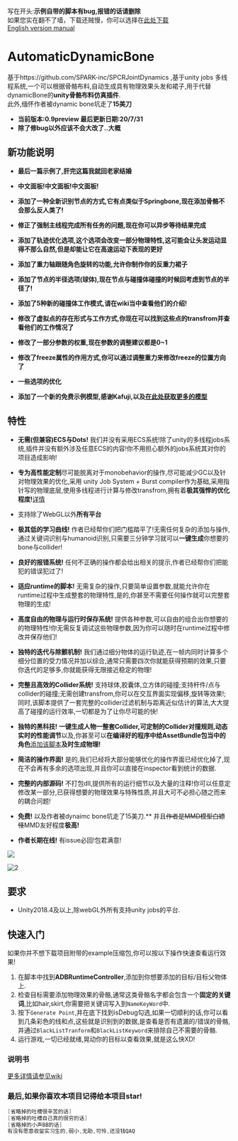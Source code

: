 写在开头:**示例自带的脚本有bug,报错的话请删除**  
如果您实在翻不了墙，下载还贼慢，你可以选择在[此处下载](https://gitee.com/OneYoungMean/Automatic-DynamicBone)  
[English version manual](https://github.com/OneYoungMean/Automatic-DynamicBone/wiki/English-version-manual)  

# AutomaticDynamicBone

基于https://github.com/SPARK-inc/SPCRJointDynamics ,基于unity jobs 多线程系统,一个可以根据骨骼布料,自动生成具有物理效果头发和裙子,用于代替dynamicBone的**unity骨骼布料仿真插件**.  
此外,缅怀作者被dynamic bone坑走了**15美刀**  

- **当前版本:0.9preview 最后更新日期:20/7/31**  
- **除了修bug以外应该不会大改了..大概**   

## 新功能说明
- **最后一篇示例了,肝完这篇我就回老家结婚**   

- **中文面板!中文面板!中文面板!**  
- **添加了一种全新识别节点的方式,它有点类似于Springbone,现在添加骨骼不会那么反人类了!**
- **修正了强制主线程完成所有任务的问题,现在你可以异步等待结果完成**
- **添加了轨迹优化选项,这个选项会改变一部分物理特性,这可能会让头发运动显得不那么自然,但是却能让它在高速运动下表现的更好**   
- **添加了重力轴跟随角色旋转的功能,允许你制作你的反重力裙子**
- **添加了节点的半径选项(球体),现在节点与碰撞体碰撞的时候回考虑到节点的半径了!**
- **添加了5种新的碰撞体工作模式,请在wiki当中查看他们的介绍!**
- **修改了虚拟点的存在形式与工作方式,你现在可以找到这些点的transfrom并查看他们的工作情况了**  
- **修改了一部分参数的权重,现在参数的调整建议都是0~1**  
- **修改了freeze属性的作用方式,你可以通过调整重力来修改freeze的位置方向了**  

- **一些选项的优化**  


- **添加了一个新的免费示例模型,感谢Kafuji,以及[在此处获取更多的模型](https://fantia.jp/fanclubs/3967)**  

## 特性

- **无需(但兼容)ECS与Dots!** 我们并没有采用ECS系统!除了unity的多线程jobs系统,插件并没有额外涉及任意ECS的内容!你不用担心额外的jobs系统其对你的项目造成影响!

- **专为高性能定制**尽可能脱离对于monobehavior的操作,尽可能减少GC以及针对物理效果的优化,采用 unity Job System + Burst compiler作为基础,采用指针写的物理底层,使用多线程进行计算与修改transfrom,拥有着**极其强悍的优化程度!**[详情](https://github.com/OneYoungMean/AutomaticDynamicBone/wiki/Q&A#q%E6%80%A7%E8%83%BD%E6%96%B9%E9%9D%A2%E5%85%B7%E4%BD%93%E6%80%8E%E4%B9%88%E6%A0%B7)  

- 支持除了WebGL以外**所有平台**  

- **极其低的学习曲线!** 作者已经帮你们把门槛踏平了!无需任何复杂的添加与操作,通过关键词识别与humanoid识别,只需要三分钟学习就可以**一键生成**你想要的bone与collider!

- **良好的报错系统!** 任何不正确的操作都会给出相关的提示,作者已经帮你们把能犯的错误犯过了!  

- **适应runtime的脚本!** 无需复杂的操作,只要简单设置参数,就能允许你在runtime过程中生成整套的物理特性,是的,你甚至不需要任何操作就可以完整套物理的生成!  

- **高度自由的物理与运行时保存系统!** 提供各种参数,可以自由的组合出你想要的的物理特性!你无需反复调试这些物理参数,因为你可以随时在runtime过程中修改并保存他们!  

- **独特的迭代与除颤机制!** 我们通过细分物体的运行轨迹,在一帧内同时计算多个细分位置的受力情况并加以综合,通常只需要四次你就能获得预期的效果,只要你迭代的足够多,你就能获得无限接近稳定的物理!  

- **完整且高效的Collider系统!** 支持球体,胶囊体,立方体的碰撞;支持杆件/点与collider的碰撞;无需创建transfrom,你可以在交互界面实现偏移,旋转等效果!;同时,该脚本提供了一套完整的collider过滤机制与距离近似估计的算法,大大提高了碰撞的运行效率,一切都是为了让你尽可能的快!  

- **独特的黑科技!** **一键生成人物一整套Collider,可定制的Collider对撞规则,动态实时的性能调节**以及,你甚至可以**在编译好的程序中给AssetBundle包当中的角色**[添加该脚本](https://github.com/OneYoungMean/AutomaticDynamicBone/wiki/ADBRuntimeController%E4%BB%8B%E7%BB%8D#%E5%A6%82%E4%BD%95%E5%9C%A8runtime%E7%9A%84%E6%97%B6%E5%80%99%E6%B7%BB%E5%8A%A0%E8%AF%A5%E8%84%9A%E6%9C%AC)**及时生成物理!**

- **简洁的操作界面!** 是的,我们已经将大部分能够优化的操作界面已经优化掉了,现在不会再有多余的选项出现,并且你可以直接在inspector看到统计的数据.  

- **完整的内部源码!** 不打包dll,提供所有的运行细节以及大量的注释!你可以任意定修改某一部分,已获得想要的物理效果与特殊性质,并且大可不必担心随之而来的耦合问题!  

- **免费!** 以及作者被dynaimc bone坑走了15美刀.** 并且<s>作者是MMD模型白嫖怪</s>MMD友好程度**极高!**

- **作者长期在线!** 有issue必回!包君满意!

![](https://s1.ax1x.com/2020/08/01/aGPeW6.gif)  
 
![2](https://s2.ax1x.com/2020/02/29/3yRc8g.gif)

## 要求

- Unity2018.4及以上,除webGL外所有支持unity jobs的平台.  

## 快速入门

如果你并不想下载项目附带的example压缩包,你可以按以下操作快速查看运行效果!  

1. 在脚本中找到**ADBRuntimeController**,添加到你想要添加的目标/目标父物体上.  
2. 检查目标需要添加物理效果的骨骼,通常这类骨骼名字都会包含一个**固定的关键词**,比如hair,skirt,你需要把关键词写入到`NameKeyWord`中.  
3. 按下`Generate Point`,并在底下找到isDebug勾选,如果一切顺利的话,你可以看到几条彩色的线和点,这些就是识别到的数据,是查看是否有遗漏的/错误的骨骼,并通过`BlackListTranform`和`BlackListKeyword`来排除自己不需要的骨骼.   
4. 运行游戏,一切已经就绪,晃动你的目标以查看效果,就是这么快XD!  

### 说明书

[更多详情请参见wiki](https://github.com/OneYoungMean/Automatic-DynamicBone/wiki) 

### 最后,如果你喜欢本项目记得给本项目star!
```C#
[省略掉的吐槽很辛苦的话]
[省略掉的吐槽自己真的很穷的话]
[省略掉的小声BB的话]
有没有愿意收留实习生的,弱小,无助,可怜,还没钱QAQ
```
